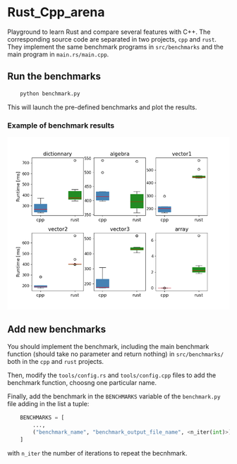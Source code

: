 # Rust_Cpp_arena

Playground to learn Rust and compare several features with C++. The corresponding source code are separated in two projects, `cpp` and `rust`. They implement the same benchmark programs in `src/benchmarks` and the main program in `main.rs/main.cpp`.

## Run the benchmarks

``` bash
    python benchmark.py
```
This will launch the pre-defined benchmarks and plot the results.

### Example of benchmark results
![](assets/example.png)

## Add new benchmarks

You should implement the benchmark, including the main benchmark function (should take no parameter and return nothing) in `src/benchmarks/` both in the `cpp` and `rust` projects.

Then, modify the `tools/config.rs` and `tools/config.cpp` files to add the benchmark function, choosng one particular name.

Finally, add the benchmark in the `BENCHMARKS` variable of the `benchmark.py` file adding in the list a tuple:
``` python
    BENCHMARKS = [
        ...,
        ("benchmark_name", "benchmark_output_file_name", <n_iter(int)>)
    ]
```
with `n_iter` the number of iterations to repeat the becnhmark.
